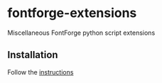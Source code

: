 # fontforge-extensions
Miscellaneous FontForge python script extensions

## Installation

Follow the [instructions](https://fontforge.org/docs/scripting/python/fontforge.html#user-interface-module-functions)
